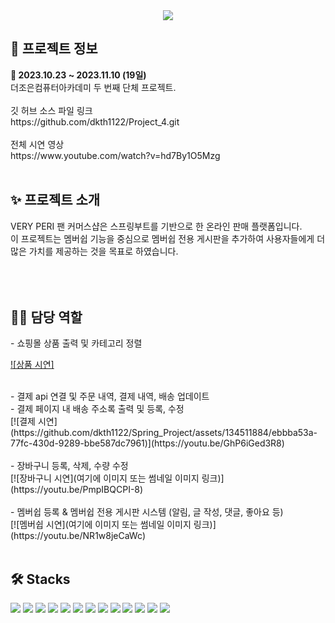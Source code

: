 
<div align="center">
 <img src="https://github.com/dkth1122/Project_4/assets/134511884/501a3588-d12c-4a8a-a3d1-e6adf30834a7"> 
</div>
<h2>🔎 프로젝트 정보</h2>
<div><b>📆 2023.10.23 ~ 2023.11.10 (19일)</b></div>
<div>더조은컴퓨터아카데미 두 번째 단체 프로젝트.</div>
<br>
<div>깃 허브 소스 파일 링크</div>
https://github.com/dkth1122/Project_4.git
<br><br>
<div>전체 시연 영상</div>
https://www.youtube.com/watch?v=hd7By1O5Mzg
<br><br>
<h2>✨ 프로젝트 소개</h2>
<div>VERY PERI 팬 커머스샵은 스프링부트를 기반으로 한 온라인 판매 플랫폼입니다.</div>
<div>이 프로젝트는 멤버쉽 기능을 중심으로 멤버쉽 전용 게시판을 추가하여 사용자들에게 더 많은 가치를 제공하는 것을 목표로 하였습니다.</div>
<br>
<br>
<br>
<h2>💁‍♂️ 담당 역할</h2>
- 쇼핑몰 상품 출력 및 카테고리 정렬<br>

[![상품 시연]](https://youtu.be/InzBgcVYjUc)

<br>
- 결제 api 연결 및 주문 내역, 결제 내역, 배송 업데이트<br>
- 결제 페이지 내 배송 주소록 출력 및 등록, 수정<br>
[![결제 시연](https://github.com/dkth1122/Spring_Project/assets/134511884/ebbba53a-77fc-430d-9289-bbe587dc7961)](https://youtu.be/GhP6iGed3R8)
<br><br>
- 장바구니 등록, 삭제, 수량 수정<br>
[![장바구니 시연](여기에 이미지 또는 썸네일 이미지 링크)](https://youtu.be/PmpIBQCPI-8)
<br><br>
- 멤버쉽 등록 & 멤버쉽 전용 게시판 시스템 (알림, 글 작성, 댓글, 좋아요 등)<br>
[![멤버쉽 시연](여기에 이미지 또는 썸네일 이미지 링크)](https://youtu.be/NR1w8jeCaWc)
<br>
<br>

<h2>🛠 Stacks</h2>
<div>
  <img src="https://img.shields.io/badge/Eclipse%20IDE-2C2255.svg?&style=for-the-badge&logo=Eclipse%20IDE&logoColor=white">
  <img src="https://img.shields.io/badge/visualstudiocode-007ACC?style=for-the-badge&logo=visualstudiocode&logoColor=white">
  <img src="https://img.shields.io/badge/mysql-4479A1?style=for-the-badge&logo=mysql&logoColor=white">
  <img src="https://img.shields.io/badge/HeidiSql-9DD84B?style=for-the-badge">
  <img src="https://img.shields.io/badge/github-181717?style=for-the-badge&logo=github&logoColor=white">

  <img src="https://img.shields.io/badge/SpringBoot-6DB33F?style=flat-square&logo=Spring&logoColor=white">
  <img src="https://img.shields.io/badge/MyBatis-8C429F?style=flat-square&logo=Spring&logoColor=white"> 
  <img src="https://img.shields.io/badge/html5-E34F26?style=for-the-badge&logo=html5&logoColor=white"> 
  <img src="https://img.shields.io/badge/css-1572B6?style=for-the-badge&logo=css3&logoColor=white"> 
  <img src="https://img.shields.io/badge/javascript-F7DF1E?style=for-the-badge&logo=javascript&logoColor=black">
  <img src="https://img.shields.io/badge/java-007396?style=for-the-badge&logo=java&logoColor=white"> 
  <img src="https://img.shields.io/badge/Vue.js-4FC08D?style=for-the-badge&logo=java&logoColor=black">
  <img src="https://img.shields.io/badge/jquery-0769AD?style=for-the-badge&logo=jquery&logoColor=white">
</div>
</div>
